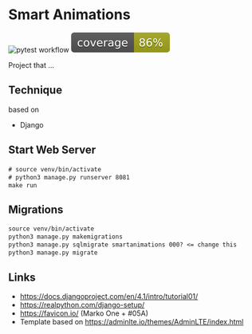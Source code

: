 # Smart Animations

![pytest workflow](https://github.com/mrommel/SmartAnimations/workflows/pytesting/badge.svg)
![coverage workflow](https://raw.githubusercontent.com/mrommel/SmartAnimations/coverage-badge/coverage.svg?raw=true)

Project that ...

## Technique

based on 
* Django

## Start Web Server

```
# source venv/bin/activate
# python3 manage.py runserver 8081
make run
```

## Migrations

```
source venv/bin/activate
python3 manage.py makemigrations
python3 manage.py sqlmigrate smartanimations 000? <= change this
python3 manage.py migrate
```

## Links

* https://docs.djangoproject.com/en/4.1/intro/tutorial01/
* https://realpython.com/django-setup/
* https://favicon.io/ (Marko One + #05A)
* Template based on https://adminlte.io/themes/AdminLTE/index.html